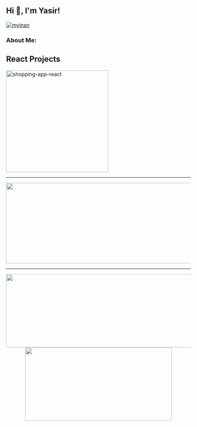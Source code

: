 ## Hi 👋, I'm Yasir!

<a href="https://github.com/myinan"><img src="https://readme-typing-svg.demolab.com?font=Fira+Code&weight=500&size=22&pause=1000&color=61DAFB&random=false&width=500&lines=An+aspiring+frontend+web+developer;Building+frontend+solutions+with+React" alt="myinan" /></a>

### About Me:

## React Projects
  <!-- Repo info cards - https://github.com/anuraghazra/github-readme-stats -->
  <!-- Small repo cards (fork) - https://github.com/myinan/github-readme-stats -->
  <p align="left">
    <a href="https://github.com/myinan/shopping-app-react"><img width="278" src="https://github-readme-stats-mu-nine-65.vercel.app/api/pin/?username=myinan&repo=shopping-app-react&theme=react&bg_color=1F222E&title_color=F85D7F&hide_border=true&icon_color=F8D866&show_icons=false" alt="shopping-app-react"></a>
  </p>
  
---

<p align="center">
  <img width="800" height="220" src="https://streak-stats.demolab.com?user=myinan&theme=highcontrast&hide_border=true&border_radius=5&card_width=800">
</p>

---

<p align="center">
  <!-- Repo info cards - https://github.com/anuraghazra/github-readme-stats -->
  <!-- Small repo cards (fork) - https://github.com/myinan/github-readme-stats -->
  <img width="600" height="200" src="https://github-readme-stats-mu-nine-65.vercel.app/api?username=myinan&show_icons=true&theme=vision-friendly-dark">
  <img width="400" height="200" src="https://github-readme-stats-mu-nine-65.vercel.app/api/top-langs/?username=myinan&size_weight=0.15&count_weight=0.5&layout=compact&theme=vision-friendly-dark">
</p>
